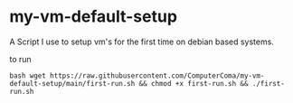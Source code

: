 # my-vm-default-setup

A Script I use to setup vm's for the first time on debian based systems. 

to run 
````
bash wget https://raw.githubusercontent.com/ComputerComa/my-vm-default-setup/main/first-run.sh && chmod +x first-run.sh && ./first-run.sh
````
